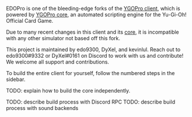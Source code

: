 EDOPro is one of the bleeding-edge forks of the [YGOPro client](https://github.com/Fluorohydride/ygopro), which is powered by [YGOPro core](https://github.com/Fluorohydride/ygopro-core), an automated scripting engine for the Yu-Gi-Oh! Official Card Game.

Due to many recent changes in this client and its [core](https://github.com/edo9300/ygopro-core), it is incompatible with any other simulator not based off this fork.

This project is maintained by edo9300, DyXel, and kevinlul. Reach out to edo9300#9332 or DyXel#0161 on Discord to work with us and contribute! We welcome all support and contributions.

To build the entire client for yourself, follow the numbered steps in the sidebar.

TODO: explain how to build the core independently.

TODO: describe build process with Discord RPC
TODO: describe build process with sound backends